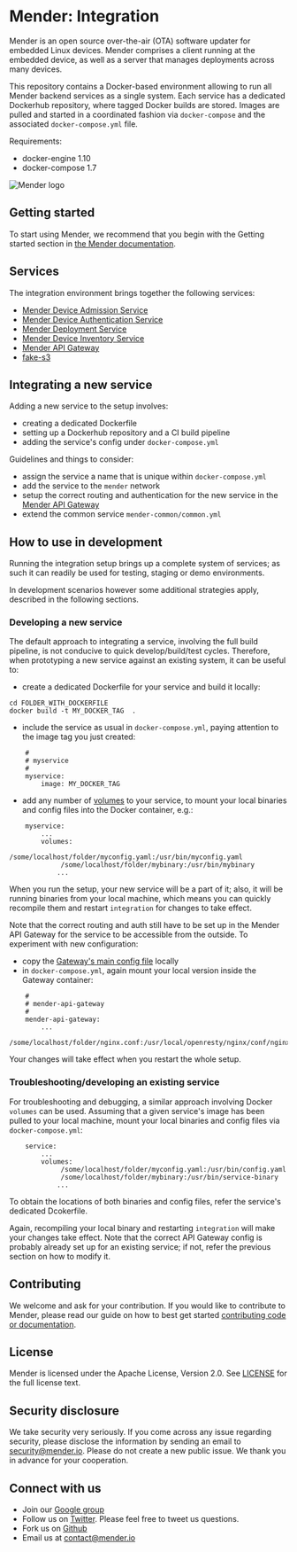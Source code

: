 Mender: Integration
==============================================

Mender is an open source over-the-air (OTA) software updater for embedded Linux
devices. Mender comprises a client running at the embedded device, as well as
a server that manages deployments across many devices.

This repository contains a Docker-based environment allowing to run all Mender backend services as a single system. Each service has a dedicated Dockerhub repository, where tagged Docker builds are stored. Images are pulled and started in a coordinated fashion via `docker-compose` and the associated `docker-compose.yml` file.

Requirements:

* docker-engine 1.10
* docker-compose 1.7


![Mender logo](https://mender.io/user/pages/04.resources/_logos/logoS.png)


## Getting started

To start using Mender, we recommend that you begin with the Getting started
section in [the Mender documentation](https://docs.mender.io/).


## Services

The integration environment brings together the following services:

- [Mender Device Admission Service](https://github.com/mendersoftware/deviceadm)
- [Mender Device Authentication Service](https://github.com/mendersoftware/deviceauth)
- [Mender Deployment Service](https://github.com/mendersoftware/deployments)
- [Mender Device Inventory Service](https://github.com/mendersoftware/inventory)
- [Mender API Gateway](https://github.com/mendersoftware/mender-api-gateway-docker)
- [fake-s3](https://github.com/lphoward/fake-s3)

## Integrating a new service

Adding a new service to the setup involves:

* creating a dedicated Dockerfile
* setting up a Dockerhub repository and a CI build pipeline
* adding the service's config under `docker-compose.yml`

Guidelines and things to consider:

* assign the service a name that is unique within `docker-compose.yml`
* add the service to the `mender` network
* setup the correct routing and authentication for the new service in the
[Mender API Gateway](https://github.com/mendersoftware/mender-api-gateway-docker)
* extend the common service `mender-common/common.yml`

## How to use in development

Running the integration setup brings up a complete system of services; as such
it can readily be used for testing, staging or demo environments.

In development scenarios however some additional strategies apply, described in
the following sections.

### Developing a new service

The default approach to integrating a service, involving the full build pipeline, is not conducive to
quick develop/build/test cycles. Therefore, when prototyping a new service against an existing system,
it can be useful to:

* create a dedicated Dockerfile for your service and build it locally:
```
cd FOLDER_WITH_DOCKERFILE
docker build -t MY_DOCKER_TAG  .
```

* include the service as usual in `docker-compose.yml`, paying attention to the image tag you just created:
```
    #
    # myservice
    #
    myservice:
        image: MY_DOCKER_TAG
```

* add any number of [volumes](https://docs.docker.com/compose/compose-file/#/volumes-volume-driver) to your service,
to mount your local binaries and config files into the Docker container, e.g.:
```
    myservice:
        ...
        volumes:
             /some/localhost/folder/myconfig.yaml:/usr/bin/myconfig.yaml
             /some/localhost/folder/mybinary:/usr/bin/mybinary
            ...
```

When you run the setup, your new service will be a part of it; also, it will be running
binaries from your local machine, which means you can quickly recompile them and restart `integration`
for changes to take effect.

Note that the correct routing and auth still have to be set up in the Mender API Gateway for the service
to be accessible from the outside. To experiment with new configuration:
* copy the [Gateway's main config file](https://github.com/mendersoftware/mender-api-gateway-docker/blob/master/nginx.conf) locally
* in `docker-compose.yml`, again mount your local version inside the Gateway container:
```
    #
    # mender-api-gateway
    #
    mender-api-gateway:
        ...
        /some/localhost/folder/nginx.conf:/usr/local/openresty/nginx/conf/nginx.conf
```
Your changes will take effect when you restart the whole setup.

### Troubleshooting/developing an existing service

For troubleshooting and debugging, a similar approach involving Docker `volumes`
can be used. Assuming that a given service's image has been pulled to your local
machine, mount your local binaries and config files via `docker-compose.yml`:

```
    service:
        ...
        volumes:
             /some/localhost/folder/myconfig.yaml:/usr/bin/config.yaml
             /some/localhost/folder/mybinary:/usr/bin/service-binary
            ...
```

To obtain the locations of both binaries and config files, refer the service's
dedicated Dcokerfile.

Again, recompiling your local binary and restarting `integration` will make
your changes take effect. Note that the correct API Gateway config is probably already
set up for an existing service; if not, refer the previous section on how to modify it.

## Contributing

We welcome and ask for your contribution. If you would like to contribute to Mender, please read our guide on how to best get started [contributing code or
documentation](https://github.com/mendersoftware/mender/blob/master/CONTRIBUTING.md).

## License

Mender is licensed under the Apache License, Version 2.0. See
[LICENSE](https://github.com/mendersoftware/integration/blob/master/LICENSE) for the
full license text.

## Security disclosure

We take security very seriously. If you come across any issue regarding
security, please disclose the information by sending an email to
[security@mender.io](security@mender.io). Please do not create a new public
issue. We thank you in advance for your cooperation.

## Connect with us

* Join our [Google
  group](https://groups.google.com/a/lists.mender.io/forum/#!forum/mender)
* Follow us on [Twitter](https://twitter.com/mender_io?target=_blank). Please
  feel free to tweet us questions.
* Fork us on [Github](https://github.com/mendersoftware)
* Email us at [contact@mender.io](mailto:contact@mender.io)
